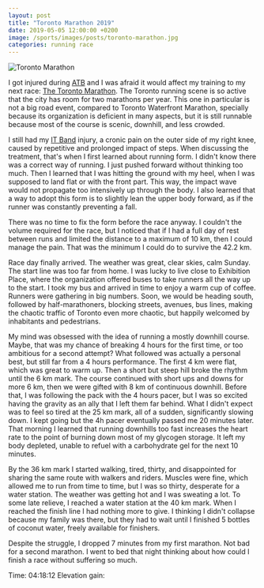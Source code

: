 ```yaml
---
layout: post
title: "Toronto Marathon 2019"
date: 2019-05-05 12:00:00 +0200
image: /sports/images/posts/toronto-marathon.jpg
categories: running race
---
```


![Toronto Marathon](/sports/images/posts/toronto-marathon.jpg)

I got injured during [ATB](/sports/2019/03/around-the-bay.html) and I was afraid it would affect my training to my next race: [The Toronto Marathon](https://www.torontomarathon.com). The Toronto running scene is so active that the city has room for two marathons per year. This one in particular is not a big road event, compared to Toronto Waterfront Marathon, specially because its organization is deficient in many aspects, but it is still runnable because most of the course is scenic, downhill, and less crowded.

<!-- more -->

I still had my [IT Band](https://www.webmd.com/pain-management/it-band-syndrome) injury, a cronic pain on the outer side of my right knee, caused by repetitive and prolonged impact of steps. When discussing the treatment, that's when I first learned about running form. I didn't know there was a correct way of running. I just pushed forward without thinking too much. Then I learned that I was hitting the ground with my heel, when I was supposed to land flat or with the front part. This way, the impact wave would not propagate too intensively up through the body. I also learned that a way to adopt this form is to slightly lean the upper body forward, as if the runner was constantly preventing a fall.

There was no time to fix the form before the race anyway. I couldn't the volume required for the race, but I noticed that if I had a full day of rest between runs and limited the distance to a maximum of 10 km, then I could manage the pain. That was the minimum I could do to survive the 42.2 km.

Race day finally arrived. The weather was great, clear skies, calm Sunday. The start line was too far from home. I was lucky to live close to Exhibition Place, where the organization offered buses to take runners all the way up to the start. I took my bus and arrived in time to enjoy a warm cup of coffee. Runners were gathering in big numbers. Soon, we would be heading south, followed by half-marathoners, blocking streets, avenues, bus lines, making the chaotic traffic of Toronto even more chaotic, but happily welcomed by inhabitants and pedestrians.

My mind was obsessed with the idea of running a mostly downhill course. Maybe, that was my chance of breaking 4 hours for the first time, or too ambitious for a second attempt? What followed was actually a personal best, but still far from a 4 hours performance. The first 4 km were flat, which was great to warm up. Then a short but steep hill broke the rhythm until the 6 km mark. The course continued with short ups and downs for more 6 km, then we were gifted with 8 km of continuous downhill. Before that, I was following the pack with the 4 hours pacer, but I was so excited having the gravity as an ally that I left them far behind. What I didn't expect was to feel so tired at the 25 km mark, all of a sudden, significantly slowing down. I kept going  but the 4h pacer eventually passed me 20 minutes later. That morning I learned that running downhills too fast increases the heart rate to the point of burning down most of my glycogen storage. It left my body depleted, unable to refuel with a carbohydrate gel for the next 10 minutes.

By the 36 km mark I started walking, tired, thirty, and disappointed for sharing the same route with walkers and riders. Muscles were fine, which allowed me to run from time to time, but I was so thirty, desperate for a water station. The weather was getting hot and I was sweating a lot. To some late relieve, I reached a water station at the 40 km mark. When I reached the finish line I had nothing more to give. I thinking I didn't collapse because my family was there, but they had to wait until I finished 5 bottles of coconut water, freely available for finishers.

Despite the struggle, I dropped 7 minutes from my first marathon. Not bad for a second marathon. I went to bed that night thinking about how could I finish a race without suffering so much.

Time: 04:18:12
Elevation gain: 